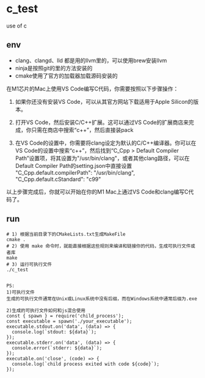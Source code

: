 # c_test
use of c 

## env 

* clang、clangd、lld 都是用的llvm里的，可以使用brew安装llvm
* ninja是按照git的里的方法安装的
* cmake使用了官方的加载器加载源码安装的

在M1芯片的Mac上使用VS Code编写C代码，你需要按照以下步骤操作：
1. 如果你还没有安装VS Code，可以从其官方网站下载适用于Apple Silicon的版本。

2. 打开VS Code，然后安装C/C++扩展。这可以通过VS Code的扩展商店来完成，你只需在商店中搜索“c++”，然后直接装pack

3. 在VS Code的设置中，你需要将clang设定为默认的C/C++编译器。你可以在VS Code的设置中搜索“c++”，然后找到“C_Cpp > Default Compiler Path”设置项，将其设置为"/usr/bin/clang"，或者其他clang路径，可以在Default Compiler Path的setting.json中直接设置
"C_Cpp.default.compilerPath": "/usr/bin/clang",
"C_Cpp.default.cStandard": "c99"

以上步骤完成后，你就可以开始在你的M1 Mac上通过VS Code和clang编写C代码了。 

  
## run
```
# 1) 根据当前目录下的CMakeLists.txt生成MakeFile
cmake . 
# 2) 使用 make 命令时，就能直接根据这些规则来编译和链接你的代码，生成可执行文件或者库
make
# 3) 运行可执行文件
./c_test


PS:
1)可执行文件
生成的可执行文件通常在Unix或Linux系统中没有后缀，而在Windows系统中通常后缀为.exe

2)生成的可执行文件如何和js混合使用
const { spawn } = require('child_process');
const executable = spawn('./your_executable');
executable.stdout.on('data', (data) => {
  console.log(`stdout: ${data}`);
});
executable.stderr.on('data', (data) => {
  console.error(`stderr: ${data}`);
});
executable.on('close', (code) => {
  console.log(`child process exited with code ${code}`);
});

```

